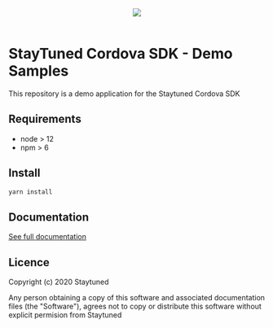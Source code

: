 <div align="center">
  <img src="https://storage.staytuned.io/staytuned/logo-staytuned.svg">
</div>
<br>

# StayTuned Cordova SDK - Demo Samples

This repository is a demo application for the Staytuned Cordova SDK

## Requirements

-   node > 12
-   npm > 6

## Install

```bash
yarn install
```

## Documentation

[See full documentation](https://doc.staytuned.io/)

## Licence

Copyright (c) 2020 Staytuned

Any person obtaining a copy of this software and associated documentation
files (the "Software"), agrees not to copy or distribute this software without
explicit permision from Staytuned
